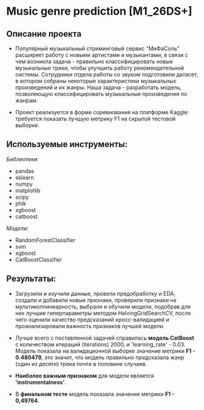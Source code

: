 # Music genre prediction [M1_26DS+]

## Описание проекта 

- Популярный музыкальный стриминговый сервис "МиФаСоль" расширяет работу с новыми артистами и музыкантами, в связи с чем возникла задача - правильно классифицировать новые музыкальные треки, чтобы улучшить работу рекомендательной системы. Сотрудники отдела работы со звуком подготовили датасет, в котором собраны некоторые характеристики музыкальных произведений и их жанры. Наша задача - разработать модель, позволяющую классифицировать музыкальные произведения по жанрам.

- Проект реализуется в форме соревнования на платформе Kaggle: требуется показать лучшую метрику F1 на скрытой тестовой выборке.     
  
## Используемые инструменты:
 
*Библиотеки:*

- pandas
- sklearn
- numpy
- matplotlib
- scipy
- phik
- xgboost
- catboost  
  
*Модели:*

- RandomForestClassifier
- svm
- xgboost
- CatBoostClassifier
 

## Результаты: 

-  Загрузили и изучили данные, провели предобработку и EDA, создали и добавили новые признаки, проверили признаки на мультиколлинеарность, выбрали и обучили модели, подобрав для них лучшие гиперпараметры методом HalvingGridSearchCV, после чего оценили качество предсказаний кросс-валидацией и проанализировали важность признаков лучшей модели.      
    
- Лучше всего с поставленной задачей справилась **модель CatBoost** с количеством итераций (iterations) 2000, и 'learning_rate' - 0.03. Модель показала на валидационной выборке значение метрики **F1 - 0.480479**, это значит, что модель правильно предсказала жанр (один из десяти) трека почти в половине случаев. 
     
- **Наиболее важным признаком** для модели является **'instrumentalness'**.

- В **финальном тесте** модель показала значение метрики **F1 - 0,49764**. 
